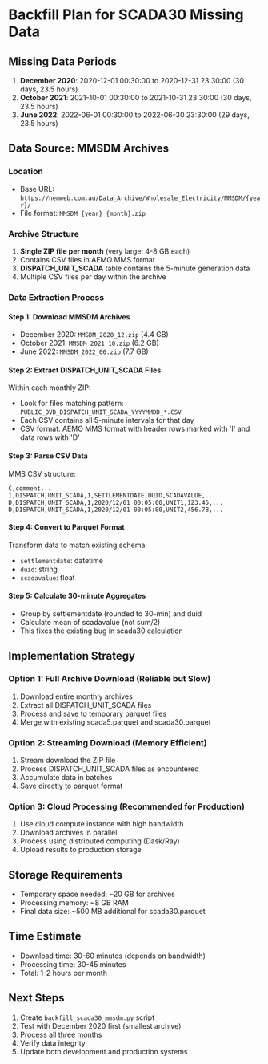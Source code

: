 # Backfill Plan for SCADA30 Missing Data

## Missing Data Periods
1. **December 2020**: 2020-12-01 00:30:00 to 2020-12-31 23:30:00 (30 days, 23.5 hours)
2. **October 2021**: 2021-10-01 00:30:00 to 2021-10-31 23:30:00 (30 days, 23.5 hours)  
3. **June 2022**: 2022-06-01 00:30:00 to 2022-06-30 23:30:00 (29 days, 23.5 hours)

## Data Source: MMSDM Archives

### Location
- Base URL: `https://nemweb.com.au/Data_Archive/Wholesale_Electricity/MMSDM/{year}/`
- File format: `MMSDM_{year}_{month}.zip`

### Archive Structure
1. **Single ZIP file per month** (very large: 4-8 GB each)
2. Contains CSV files in AEMO MMS format
3. **DISPATCH_UNIT_SCADA** table contains the 5-minute generation data
4. Multiple CSV files per day within the archive

### Data Extraction Process

#### Step 1: Download MMSDM Archives
- December 2020: `MMSDM_2020_12.zip` (4.4 GB)
- October 2021: `MMSDM_2021_10.zip` (6.2 GB)
- June 2022: `MMSDM_2022_06.zip` (7.7 GB)

#### Step 2: Extract DISPATCH_UNIT_SCADA Files
Within each monthly ZIP:
- Look for files matching pattern: `PUBLIC_DVD_DISPATCH_UNIT_SCADA_YYYYMMDD_*.CSV`
- Each CSV contains all 5-minute intervals for that day
- CSV format: AEMO MMS format with header rows marked with 'I' and data rows with 'D'

#### Step 3: Parse CSV Data
MMS CSV structure:
```
C,comment...
I,DISPATCH,UNIT_SCADA,1,SETTLEMENTDATE,DUID,SCADAVALUE,...
D,DISPATCH,UNIT_SCADA,1,2020/12/01 00:05:00,UNIT1,123.45,...
D,DISPATCH,UNIT_SCADA,1,2020/12/01 00:05:00,UNIT2,456.78,...
```

#### Step 4: Convert to Parquet Format
Transform data to match existing schema:
- `settlementdate`: datetime
- `duid`: string  
- `scadavalue`: float

#### Step 5: Calculate 30-minute Aggregates
- Group by settlementdate (rounded to 30-min) and duid
- Calculate mean of scadavalue (not sum/2)
- This fixes the existing bug in scada30 calculation

## Implementation Strategy

### Option 1: Full Archive Download (Reliable but Slow)
1. Download entire monthly archives
2. Extract all DISPATCH_UNIT_SCADA files
3. Process and save to temporary parquet files
4. Merge with existing scada5.parquet and scada30.parquet

### Option 2: Streaming Download (Memory Efficient)
1. Stream download the ZIP file
2. Process DISPATCH_UNIT_SCADA files as encountered
3. Accumulate data in batches
4. Save directly to parquet format

### Option 3: Cloud Processing (Recommended for Production)
1. Use cloud compute instance with high bandwidth
2. Download archives in parallel
3. Process using distributed computing (Dask/Ray)
4. Upload results to production storage

## Storage Requirements
- Temporary space needed: ~20 GB for archives
- Processing memory: ~8 GB RAM
- Final data size: ~500 MB additional for scada30.parquet

## Time Estimate
- Download time: 30-60 minutes (depends on bandwidth)
- Processing time: 30-45 minutes
- Total: 1-2 hours per month

## Next Steps
1. Create `backfill_scada30_mmsdm.py` script
2. Test with December 2020 first (smallest archive)
3. Process all three months
4. Verify data integrity
5. Update both development and production systems